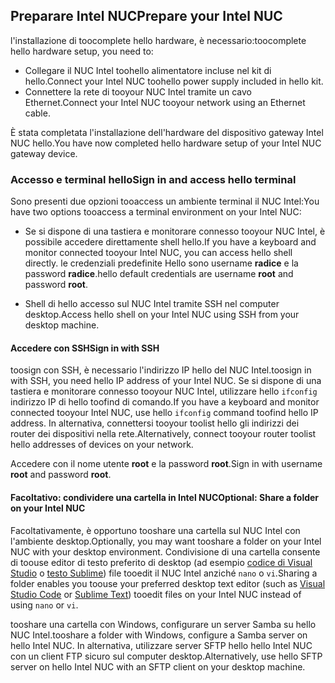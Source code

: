 ## <a name="prepare-your-intel-nuc"></a><span data-ttu-id="27b06-101">Preparare Intel NUC</span><span class="sxs-lookup"><span data-stu-id="27b06-101">Prepare your Intel NUC</span></span>

<span data-ttu-id="27b06-102">l'installazione di toocomplete hello hardware, è necessario:</span><span class="sxs-lookup"><span data-stu-id="27b06-102">toocomplete hello hardware setup, you need to:</span></span>

- <span data-ttu-id="27b06-103">Collegare il NUC Intel toohello alimentatore incluse nel kit di hello.</span><span class="sxs-lookup"><span data-stu-id="27b06-103">Connect your Intel NUC toohello power supply included in hello kit.</span></span>
- <span data-ttu-id="27b06-104">Connettere la rete di tooyour NUC Intel tramite un cavo Ethernet.</span><span class="sxs-lookup"><span data-stu-id="27b06-104">Connect your Intel NUC tooyour network using an Ethernet cable.</span></span>

<span data-ttu-id="27b06-105">È stata completata l'installazione dell'hardware del dispositivo gateway Intel NUC hello.</span><span class="sxs-lookup"><span data-stu-id="27b06-105">You have now completed hello hardware setup of your Intel NUC gateway device.</span></span>

### <a name="sign-in-and-access-hello-terminal"></a><span data-ttu-id="27b06-106">Accesso e terminal hello</span><span class="sxs-lookup"><span data-stu-id="27b06-106">Sign in and access hello terminal</span></span>

<span data-ttu-id="27b06-107">Sono presenti due opzioni tooaccess un ambiente terminal il NUC Intel:</span><span class="sxs-lookup"><span data-stu-id="27b06-107">You have two options tooaccess a terminal environment on your Intel NUC:</span></span>

- <span data-ttu-id="27b06-108">Se si dispone di una tastiera e monitorare connesso tooyour NUC Intel, è possibile accedere direttamente shell hello.</span><span class="sxs-lookup"><span data-stu-id="27b06-108">If you have a keyboard and monitor connected tooyour Intel NUC, you can access hello shell directly.</span></span> <span data-ttu-id="27b06-109">le credenziali predefinite Hello sono username **radice** e la password **radice**.</span><span class="sxs-lookup"><span data-stu-id="27b06-109">hello default credentials are username **root** and password **root**.</span></span>

- <span data-ttu-id="27b06-110">Shell di hello accesso sul NUC Intel tramite SSH nel computer desktop.</span><span class="sxs-lookup"><span data-stu-id="27b06-110">Access hello shell on your Intel NUC using SSH from your desktop machine.</span></span>

#### <a name="sign-in-with-ssh"></a><span data-ttu-id="27b06-111">Accedere con SSH</span><span class="sxs-lookup"><span data-stu-id="27b06-111">Sign in with SSH</span></span>

<span data-ttu-id="27b06-112">toosign con SSH, è necessario l'indirizzo IP hello del NUC Intel.</span><span class="sxs-lookup"><span data-stu-id="27b06-112">toosign in with SSH, you need hello IP address of your Intel NUC.</span></span> <span data-ttu-id="27b06-113">Se si dispone di una tastiera e monitorare connesso tooyour NUC Intel, utilizzare hello `ifconfig` indirizzo IP di hello toofind di comando.</span><span class="sxs-lookup"><span data-stu-id="27b06-113">If you have a keyboard and monitor connected tooyour Intel NUC, use hello `ifconfig` command toofind hello IP address.</span></span> <span data-ttu-id="27b06-114">In alternativa, connettersi tooyour toolist hello gli indirizzi dei router dei dispositivi nella rete.</span><span class="sxs-lookup"><span data-stu-id="27b06-114">Alternatively, connect tooyour router toolist hello addresses of devices on your network.</span></span>

<span data-ttu-id="27b06-115">Accedere con il nome utente **root** e la password **root**.</span><span class="sxs-lookup"><span data-stu-id="27b06-115">Sign in with username **root** and password **root**.</span></span>

#### <a name="optional-share-a-folder-on-your-intel-nuc"></a><span data-ttu-id="27b06-116">Facoltativo: condividere una cartella in Intel NUC</span><span class="sxs-lookup"><span data-stu-id="27b06-116">Optional: Share a folder on your Intel NUC</span></span>

<span data-ttu-id="27b06-117">Facoltativamente, è opportuno tooshare una cartella sul NUC Intel con l'ambiente desktop.</span><span class="sxs-lookup"><span data-stu-id="27b06-117">Optionally, you may want tooshare a folder on your Intel NUC with your desktop environment.</span></span> <span data-ttu-id="27b06-118">Condivisione di una cartella consente di toouse editor di testo preferito di desktop (ad esempio [codice di Visual Studio](https://code.visualstudio.com/) o [testo Sublime](http://www.sublimetext.com/)) file tooedit il NUC Intel anziché `nano` o `vi`.</span><span class="sxs-lookup"><span data-stu-id="27b06-118">Sharing a folder enables you toouse your preferred desktop text editor (such as [Visual Studio Code](https://code.visualstudio.com/) or [Sublime Text](http://www.sublimetext.com/)) tooedit files on your Intel NUC instead of using `nano` or `vi`.</span></span>

<span data-ttu-id="27b06-119">tooshare una cartella con Windows, configurare un server Samba su hello NUC Intel.</span><span class="sxs-lookup"><span data-stu-id="27b06-119">tooshare a folder with Windows, configure a Samba server on hello Intel NUC.</span></span> <span data-ttu-id="27b06-120">In alternativa, utilizzare server SFTP hello hello Intel NUC con un client FTP sicuro sul computer desktop.</span><span class="sxs-lookup"><span data-stu-id="27b06-120">Alternatively, use hello SFTP server on hello Intel NUC with an SFTP client on your desktop machine.</span></span>
